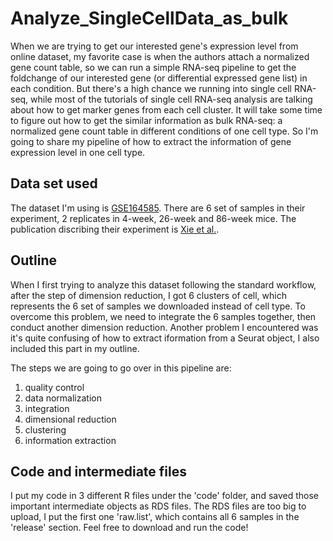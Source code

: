 # Analyze_SingleCellData_as_bulk
When we are trying to get our interested gene's expression level from online dataset, my favorite case is when the authors attach a normalized gene count table, so we can run a simple RNA-seq pipeline to get the foldchange of our interested gene (or differential expressed gene list) in each condition. But there's a high chance we running into single cell RNA-seq, while most of the tutorials of single cell RNA-seq analysis are talking about how to get marker genes from each cell cluster. It will take some time to figure out how to get the similar information as bulk RNA-seq: a normalized gene count table in different conditions of one cell type. 
So I'm going to share my pipeline of how to extract the information of gene expression level in one cell type.

## Data set used
The dataset I'm using is [GSE164585](https://www.ncbi.nlm.nih.gov/geo/query/acc.cgi?acc=GSE164585). There are 6 set of samples in their experiment, 2 replicates in 4-week, 26-week and  86-week mice. The publication discribing their experiment is [Xie et al.](https://pubmed.ncbi.nlm.nih.gov/34879708/).

## Outline
When I first trying to analyze this dataset following the standard workflow, after the step of dimension reduction, I got 6 clusters of cell, which represents the 6 set of samples we downloaded instead of cell type. To overcome this problem, we need to integrate the 6 samples together, then conduct another dimension reduction. Another problem I encountered was it's quite confusing of how to extract iformation from a Seurat object, I also included this part in my outline.

The steps we are going to go over in this pipeline are:
1. quality control
2. data normalization
3. integration
4. dimensional reduction
5. clustering 
6. information extraction


## Code and intermediate files
I put my code in 3 different R files under the 'code' folder, and saved those important intermediate objects as RDS files. 
The RDS files are too big to upload, I put the first one 'raw.list', which contains all 6 samples in the 'release' section.
Feel free to download and run the code!
